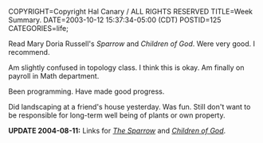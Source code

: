 COPYRIGHT=Copyright Hal Canary / ALL RIGHTS RESERVED
TITLE=Week Summary.
DATE=2003-10-12 15:37:34-05:00 (CDT)
POSTID=125
CATEGORIES=life;

Read Mary Doria Russell's _Sparrow_ and _Children of God_. Were very good. I recommend.

Am slightly confused in topology class. I think this is okay. Am finally on payroll in Math department.

Been programming. Have made good progress.

Did landscaping at a friend's house yesterday. Was fun. Still don't want to be responsible for long-term well being of plants or own property.

**UPDATE 2004-08-11:** Links for [_The Sparrow_](/isbn/?0449912558) and [_Children of God_](/isbn/?044900483X).
